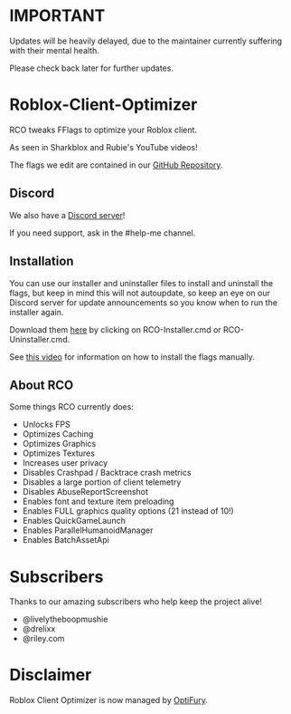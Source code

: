 # IMPORTANT
Updates will be heavily delayed, due to the maintainer currently suffering with their mental health.

Please check back later for further updates.
# Roblox-Client-Optimizer

RCO tweaks FFlags to optimize your Roblox client.

As seen in Sharkblox and Rubie's YouTube videos!

The flags we edit are contained in our [GitHub Repository](https://github.com/L8X/Roblox-Client-Optimizer/blob/main/ClientAppSettings.json).
## Discord
We also have a [Discord server](https://optifury.com/discord)!

If you need support, ask in the #help-me channel.
## Installation
You can use our installer and uninstaller files to install and uninstall the flags, but keep in mind this will not autoupdate, so keep an eye on our Discord server for update announcements so you know when to run the installer again.

Download them [here](https://github.com/L8X/Roblox-Client-Optimizer/releases/tag/Release) by clicking on RCO-Installer.cmd or RCO-Uninstaller.cmd.

See [this video](https://www.youtube.com/watch?v=aY7US2Zl47M) for information on how to install the flags manually.
## About RCO
Some things RCO currently does:
- Unlocks FPS
- Optimizes Caching
- Optimizes Graphics
- Optimizes Textures
- Increases user privacy
- Disables Crashpad / Backtrace crash metrics
- Disables a large portion of client telemetry
- Disables AbuseReportScreenshot
- Enables font and texture item preloading
- Enables FULL graphics quality options (21 instead of 10!)
- Enables QuickGameLaunch
- Enables ParallelHumanoidManager
- Enables BatchAssetApi

# Subscribers
Thanks to our amazing subscribers who help keep the project alive!
- @livelytheboopmushie
- @drelixx
- @riley.com

# Disclaimer
Roblox Client Optimizer is now managed by [OptiFury](https://optifury.com/).
